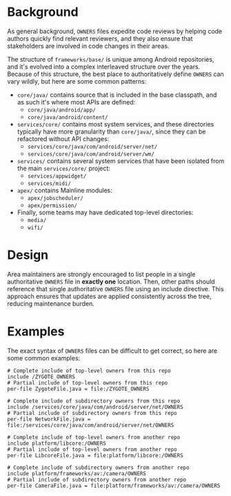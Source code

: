# Background

As general background, `OWNERS` files expedite code reviews by helping code
authors quickly find relevant reviewers, and they also ensure that stakeholders
are involved in code changes in their areas.

The structure of `frameworks/base/` is unique among Android repositories, and
it's evolved into a complex interleaved structure over the years.  Because of
this structure, the best place to authoritatively define `OWNERS` can vary
wildly, but here are some common patterns:

* `core/java/` contains source that is included in the base classpath, and as
such it's where most APIs are defined:
  * `core/java/android/app/`
  * `core/java/android/content/`
* `services/core/` contains most system services, and these directories
typically have more granularity than `core/java/`, since they can be refactored
without API changes:
  * `services/core/java/com/android/server/net/`
  * `services/core/java/com/android/server/wm/`
* `services/` contains several system services that have been isolated from the
main `services/core/` project:
  * `services/appwidget/`
  * `services/midi/`
* `apex/` contains Mainline modules:
  * `apex/jobscheduler/`
  * `apex/permission/`
* Finally, some teams may have dedicated top-level directories:
  * `media/`
  * `wifi/`

# Design

Area maintainers are strongly encouraged to list people in a single
authoritative `OWNERS` file in **exactly one** location.  Then, other paths
should reference that single authoritative `OWNERS` file using an include
directive.  This approach ensures that updates are applied consistently across
the tree, reducing maintenance burden.

# Examples

The exact syntax of `OWNERS` files can be difficult to get correct, so here are
some common examples:

```
# Complete include of top-level owners from this repo
include /ZYGOTE_OWNERS
# Partial include of top-level owners from this repo
per-file ZygoteFile.java = file:/ZYGOTE_OWNERS
```
```
# Complete include of subdirectory owners from this repo
include /services/core/java/com/android/server/net/OWNERS
# Partial include of subdirectory owners from this repo
per-file NetworkFile.java = file:/services/core/java/com/android/server/net/OWNERS
```
```
# Complete include of top-level owners from another repo
include platform/libcore:/OWNERS
# Partial include of top-level owners from another repo
per-file LibcoreFile.java = file:platform/libcore:/OWNERS
```
```
# Complete include of subdirectory owners from another repo
include platform/frameworks/av:/camera/OWNERS
# Partial include of subdirectory owners from another repo
per-file CameraFile.java = file:platform/frameworks/av:/camera/OWNERS
```

